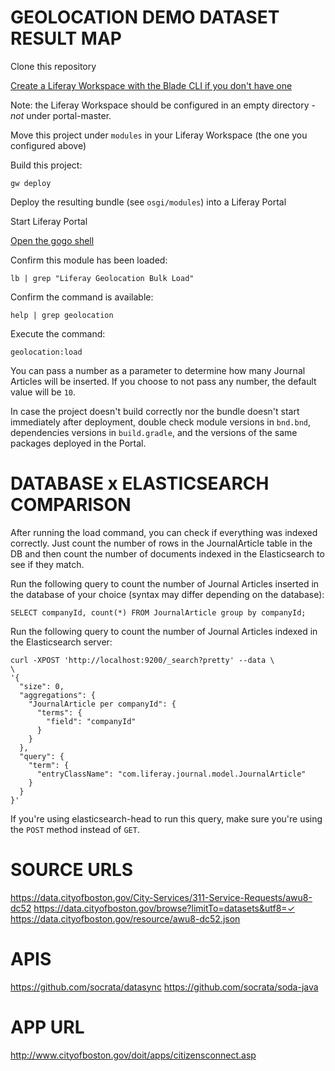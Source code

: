 # GEOLOCATION DEMO DATASET RESULT MAP

Clone this repository

[Create a Liferay Workspace with the Blade CLI if you don't have one](https://dev.liferay.com/develop/tutorials/-/knowledge_base/7-0/creating-a-liferay-workspace-with-blade-cli)

Note: the Liferay Workspace should be configured in an empty directory - *not* under portal-master.

Move this project under `modules` in your Liferay Workspace (the one you configured above) 

Build this project:

`gw deploy`

Deploy the resulting bundle (see `osgi/modules`) into a Liferay Portal

Start Liferay Portal

[Open the gogo shell](https://dev.liferay.com/develop/reference/-/knowledge_base/7-0/using-the-felix-gogo-shell)

Confirm this module has been loaded:

`lb | grep "Liferay Geolocation Bulk Load"`

Confirm the command is available:

`help | grep geolocation`

Execute the command: 

`geolocation:load`

You can pass a number as a parameter to determine how 
many Journal Articles will be inserted. If you choose to not pass any number, the 
default value will be `10`.

In case the project doesn't build correctly nor the bundle doesn't start 
immediately after deployment, double check module versions in `bnd.bnd`,
dependencies versions in `build.gradle`, 
and the versions of the same packages deployed in the Portal.

# DATABASE x ELASTICSEARCH COMPARISON

After running the load command, you can check if everything was indexed
correctly. Just count the number of rows in the JournalArticle table in the DB
and then count the number of documents indexed in the Elasticsearch to see if
they match.

Run the following query to count the number of Journal Articles inserted in the
database of your choice (syntax may differ depending on the database):

```
SELECT companyId, count(*) FROM JournalArticle group by companyId;
```

Run the following query to count the number of Journal Articles indexed in the
Elasticsearch server:

```
curl -XPOST 'http://localhost:9200/_search?pretty' --data \
\
'{
  "size": 0,
  "aggregations": {
    "JournalArticle per companyId": {
      "terms": {
        "field": "companyId"
      }
    }
  },
  "query": {
    "term": {
      "entryClassName": "com.liferay.journal.model.JournalArticle"
    }
  }
}'
```

If you're using elasticsearch-head to run this query, make sure you're using
the `POST` method instead of `GET`.

# SOURCE URLS

https://data.cityofboston.gov/City-Services/311-Service-Requests/awu8-dc52
https://data.cityofboston.gov/browse?limitTo=datasets&utf8=✓
https://data.cityofboston.gov/resource/awu8-dc52.json

# APIS

https://github.com/socrata/datasync
https://github.com/socrata/soda-java

# APP URL

http://www.cityofboston.gov/doit/apps/citizensconnect.asp


